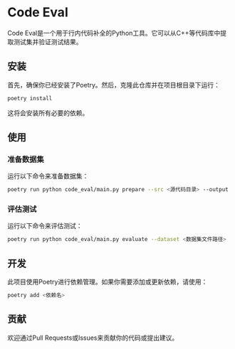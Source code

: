 # Code Eval

Code Eval是一个用于行内代码补全的Python工具。它可以从C++等代码库中提取测试集并验证测试结果。

## 安装

首先，确保你已经安装了Poetry。然后，克隆此仓库并在项目根目录下运行：

```bash
poetry install
```

这将会安装所有必要的依赖。

## 使用

### 准备数据集

运行以下命令来准备数据集：

```bash
poetry run python code_eval/main.py prepare --src <源代码目录> --output <输出文件路径>
```

### 评估测试

运行以下命令来评估测试：

```bash
poetry run python code_eval/main.py evaluate --dataset <数据集文件路径>
```

## 开发

此项目使用Poetry进行依赖管理。如果你需要添加或更新依赖，请使用：

```bash
poetry add <依赖名>
```

## 贡献

欢迎通过Pull Requests或Issues来贡献你的代码或提出建议。